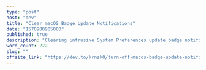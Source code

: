 ```yaml
---
type: "post"
host: "dev"
title: "Clear macOS Badge Update Notifications"
date: "1570900905000"
published: true
description: "Clearing intrusive System Preferences update badge notifications via an alaised shell command"
word_count: 222
slug: ""
offsite_link: "https://dev.to/krnsk0/turn-off-macos-badge-update-notifications-4bip"
---
```

